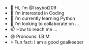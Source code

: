 - 👋 Hi, I’m @Issyboi209
- 👀 I’m interested in Coding
- 🌱 I’m currently learning Python
- 💞️ I’m looking to collaborate on ...
- 📫 How to reach me ...
- 😄 Pronouns: I.B.M
- ⚡ Fun fact: I am a good goalkeeper

<!---
Issyboi209/Issyboi209 is a ✨ special ✨ repository because its `README.md` (this file) appears on your GitHub profile.
You can click the Preview link to take a look at your changes.
--->
